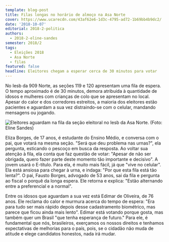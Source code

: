 ```yaml
---
template: blog-post
title: Filas longas no horário de almoço na Asa Norte
cover: https://www.ucarecdn.com/43af62e6-1d3c-4795-ad72-1b69bb4b9dc2/
date: '2018-10-07'
editorial: 2018-2-politica
authors:
  - 2018-2-eline-sandes
semester: 2018/2
tags:
  - Eleições 2018
  - Asa Norte
  - filas
featured: false
headline: Eleitores chegam a esperar cerca de 30 minutos para votar
---
```

No Iesb da 909 Norte, as seções 119 e 120 apresentam uma fila de espera. O tempo aproximado é de 30 minutos, demora atribuída à quantidade de idosos e mulheres com crianças de colo que se apresentam no local. Apesar do calor e dos corredores estreitos, a maioria dos eleitores estão pacientes e aguardam a sua vez distraindo-se com o celular, mandando mensagens ou jogando.

![Eleitores aguardam na fila da seção eleitoral no Iesb da Asa Norte. (Foto: Eline Sandes)](https://www.ucarecdn.com/43af62e6-1d3c-4795-ad72-1b69bb4b9dc2/)



Eliza Borges, de 17 anos, é estudante do Ensino Médio, e conversa com o pai, que votará na mesma seção. "Será que deu problema nas urnas?", ela pergunta, esticando o pescoço em busca da resposta. Ao voltar sua atenção à fila, ela conta que faz questão de votar: "Apesar de não ser obrigada, quero fazer parte deste momento tão importante e decisivo". A jovem usará o E-título. Para ela, é muito mais fácil, já que "vive no celular". Ela está ansiosa para chegar à urna, e indaga: "Por que esta fila está tão lenta?". O pai, Fausto Borges, advogado de 53 anos, sai da fila e pergunta ao fiscal o porquê da longa espera. Ele retorna e explica: "Estão alternando entre a preferencial e a normal".

Entre os idosos que aguardam a sua vez está Edimar de Oliveira, de 76 anos. Ele reclama do calor e murmura acerca do tempo de espera: "Era para tudo ser mais rápido depois desse cadastramento biométrico, mas parece que ficou ainda mais lento". Edimar está votando porque gosta, mas também quer um Brasil "que tenha esperança de futuro." Para ele, é fundamental que nós, brasileiros, exerçamos os nossos direitos e tenhamos expectativas de melhorias para o país, pois, se o cidadão não muda de atitude e elege candidatos honestos, nada irá mudar.
